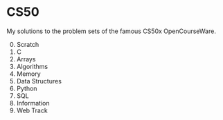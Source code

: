 # CS50

My solutions to the problem sets of the famous CS50x OpenCourseWare.

0. Scratch
1. C
2. Arrays
3. Algorithms
4. Memory
5. Data Structures
6. Python
7. SQL
8. Information
9. Web Track
